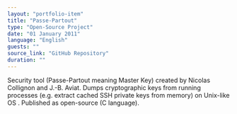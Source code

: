 ```yaml
---
layout: "portfolio-item"
title: "Passe-Partout"
type: "Open-Source Project"
date: "01 January 2011"
language: "English"
guests: ""
source_link: "GitHub Repository"
duration: ""
---
```


Security tool (Passe-Partout meaning Master Key) created by Nicolas Collignon and J.-B. Aviat. Dumps cryptographic keys from running processes (e.g. extract cached SSH private keys from memory) on Unix-like OS . Published as open-source (C language).
